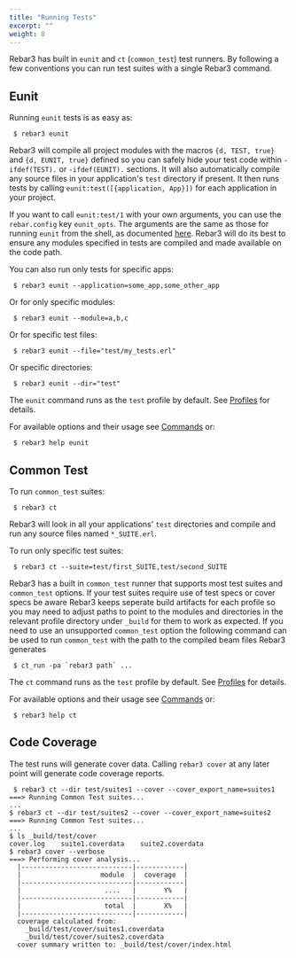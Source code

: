 ```yaml
---
title: "Running Tests"
excerpt: ""
weight: 8
---
```


Rebar3 has built in `eunit` and `ct` (`common_test`) test runners. By following a few conventions you can run test suites with a single Rebar3 command.

## Eunit

Running `eunit` tests is as easy as:

	 $ rebar3 eunit 
Rebar3 will compile all project modules with the macros `{d, TEST, true}` and `{d, EUNIT, true}` defined so you can safely hide your test code within `-ifdef(TEST).` or `-ifdef(EUNIT).` sections. It will also automatically compile any source files in your application's `test` directory if present. It then runs tests by calling `eunit:test([{application, App}])` for each application in your project.



If you want to call `eunit:test/1` with your own arguments, you can use the `rebar.config` key `eunit_opts`. The arguments are the same as those for running `eunit` from the shell, as documented [here](http://www.erlang.org/doc/man/eunit.html). Rebar3 will do its best to ensure any modules specified in tests are compiled and made available on the code path.



You can also run only tests for specific apps:

	 $ rebar3 eunit --application=some_app,some_other_app 
Or for only specific modules:

	 $ rebar3 eunit --module=a,b,c 
Or for specific test files:

	 $ rebar3 eunit --file="test/my_tests.erl" 
Or specific directories:

	 $ rebar3 eunit --dir="test" 
The `eunit` command runs as the `test` profile by default. See [Profiles](doc:profiles) for details.



For available options and their usage see [Commands](doc:commands) or:

	 $ rebar3 help eunit 


## Common Test

To run `common_test` suites:

	 $ rebar3 ct 
Rebar3 will look in all your applications' `test` directories and compile and run any source files named `*_SUITE.erl`.



To run only specific test suites:

	 $ rebar3 ct --suite=test/first_SUITE,test/second_SUITE 
Rebar3 has a built in `common_test` runner that supports most test suites and `common_test` options. If your test suites require use of test specs or cover specs be aware Rebar3 keeps seperate build artifacts for each profile so you may need to adjust paths to point to the modules and directories in the relevant profile directory under `_build` for them to work as expected. If you need to use an unsupported `common_test` option the following command can be used to run `common_test` with the path to the compiled beam files Rebar3 generates

	 $ ct_run -pa `rebar3 path` ... 
The `ct` command runs as the `test` profile by default. See [Profiles](doc:profiles) for details.



For available options and their usage see [Commands](doc:commands) or:

	 $ rebar3 help ct 


## Code Coverage



The test runs will generate cover data. Calling `rebar3 cover` at any later point will generate code coverage reports.





	 $ rebar3 ct --dir test/suites1 --cover --cover_export_name=suites1
	===> Running Common Test suites...
	...
	$ rebar3 ct --dir test/suites2 --cover --cover_export_name=suites2
	===> Running Common Test suites...
	...
	$ ls _build/test/cover
	cover.log    suite1.coverdata    suite2.coverdata
	$ rebar3 cover --verbose
	===> Performing cover analysis...
	  |----------------------------|------------|
	  |                    module  |  coverage  |
	  |----------------------------|------------|
	  |                     ....   |       Y%   |
	  |----------------------------|------------|
	  |                     total  |       X%   |
	  |----------------------------|------------|
	  coverage calculated from:
	    _build/test/cover/suites1.coverdata
	    _build/test/cover/suites2.coverdata
	  cover summary written to: _build/test/cover/index.html
	 
